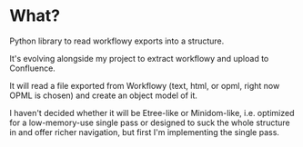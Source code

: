 # What?

Python library to read workflowy exports into a structure.

It's evolving alongside my project to extract workflowy and upload to Confluence.

It will read a file exported from Workflowy (text, html, or opml, right now OPML is chosen) and create an object model of it.

I haven't decided whether it will be Etree-like or Minidom-like, i.e. optimized for a low-memory-use single pass or designed to suck the whole structure in and offer richer navigation, but first I'm implementing the single pass.



